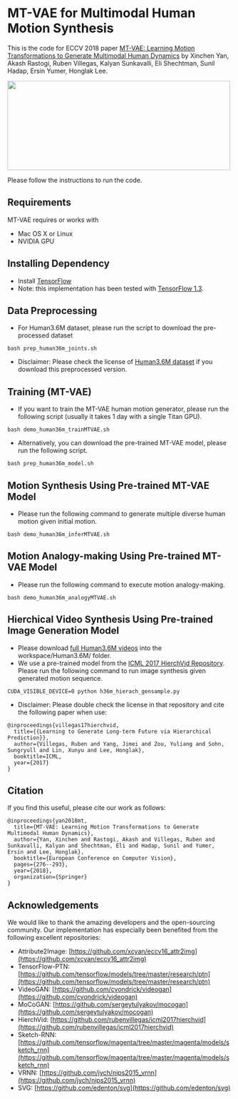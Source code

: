 # MT-VAE for Multimodal Human Motion Synthesis

This is the code for ECCV 2018 paper [MT-VAE: Learning Motion Transformations to Generate Multimodal Human Dynamics](https://arxiv.org/abs/1808.04545) by Xinchen Yan, Akash Rastogi, Ruben Villegas, Kalyan Sunkavalli, Eli Shechtman, Sunil Hadap, Ersin Yumer, Honglak Lee.

<img src="https://sites.google.com/site/skywalkeryxc/multimodal_motion/00_comb_MTVAE.gif?attredirects=0" width="500px" height="200px"/>

Please follow the instructions to run the code.

## Requirements
MT-VAE requires or works with
* Mac OS X or Linux
* NVIDIA GPU

## Installing Dependency
* Install [TensorFlow](https://www.tensorflow.org/)
* Note: this implementation has been tested with [TensorFlow 1.3](https://www.tensorflow.org/versions/r1.3/).

## Data Preprocessing
* For Human3.6M dataset, please run the script to download the pre-processed dataset
```
bash prep_human36m_joints.sh
```
* Disclaimer: Please check the license of [Human3.6M dataset](http://vision.imar.ro/human3.6m/description.php) if you download this preprocessed version.

## Training (MT-VAE)
* If you want to train the MT-VAE human motion generator, please run the following script (usually it takes 1 day with a single Titan GPU).
```
bash demo_human36m_trainMTVAE.sh
```
* Alternatively, you can download the pre-trained MT-VAE model, please run the following script.
```
bash prep_human36m_model.sh
```

## Motion Synthesis Using Pre-trained MT-VAE Model
* Please run the following command to generate multiple diverse human motion given initial motion.
```
bash demo_human36m_inferMTVAE.sh
```

## Motion Analogy-making Using Pre-trained MT-VAE Model
* Please run the following command to execute motion analogy-making.
```
bash demo_human36m_analogyMTVAE.sh
```
## Hierchical Video Synthesis Using Pre-trained Image Generation Model
* Please download [full Human3.6M videos](http://vision.imar.ro/human3.6m/description.php) into the workspace/Human3.6M/ folder.
* We use a pre-trained model from the [ICML 2017 HierchVid Repository](https://github.com/rubenvillegas/icml2017hierchvid). Please run the following command to run image synthesis given generated motion sequence.
```
CUDA_VISIBLE_DEVICE=0 python h36m_hierach_gensample.py
```
* Disclaimer: Please double check the license in that repository and cite the following paper when use:
```
@inproceedings{villegas17hierchvid,
  title={{Learning to Generate Long-term Future via Hierarchical Prediction}},
  author={Villegas, Ruben and Yang, Jimei and Zou, Yuliang and Sohn, Sungryull and Lin, Xunyu and Lee, Honglak},
  booktitle=ICML,
  year={2017}
}
```

## Citation
If you find this useful, please cite our work as follows:
```
@inproceedings{yan2018mt,
  title={MT-VAE: Learning Motion Transformations to Generate Multimodal Human Dynamics},
  author={Yan, Xinchen and Rastogi, Akash and Villegas, Ruben and Sunkavalli, Kalyan and Shechtman, Eli and Hadap, Sunil and Yumer, Ersin and Lee, Honglak},
  booktitle={European Conference on Computer Vision},
  pages={276--293},
  year={2018},
  organization={Springer}
}
```

## Acknowledgements
We would like to thank the amazing developers and the open-sourcing community. Our implementation has especially been benefited from the following excellent repositories:
* Attribute2Image: [https://github.com/xcyan/eccv16_attr2img](https://github.com/xcyan/eccv16_attr2img)
* TensorFlow-PTN: [https://github.com/tensorflow/models/tree/master/research/ptn](https://github.com/tensorflow/models/tree/master/research/ptn)
* VideoGAN: [https://github.com/cvondrick/videogan](https://github.com/cvondrick/videogan)
* MoCoGAN: [https://github.com/sergeytulyakov/mocogan](https://github.com/sergeytulyakov/mocogan)
* HierchVid: [https://github.com/rubenvillegas/icml2017hierchvid](https://github.com/rubenvillegas/icml2017hierchvid)
* Sketch-RNN: [https://github.com/tensorflow/magenta/tree/master/magenta/models/sketch_rnn](https://github.com/tensorflow/magenta/tree/master/magenta/models/sketch_rnn)
* VRNN: [https://github.com/jych/nips2015_vrnn](https://github.com/jych/nips2015_vrnn)
* SVG: [https://github.com/edenton/svg](https://github.com/edenton/svg)


